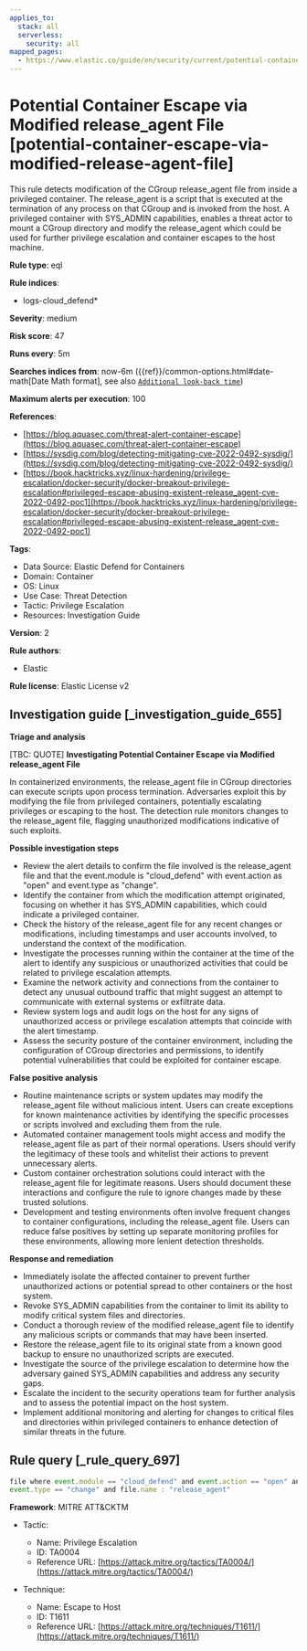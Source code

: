 ```yaml
---
applies_to:
  stack: all
  serverless:
    security: all
mapped_pages:
  - https://www.elastic.co/guide/en/security/current/potential-container-escape-via-modified-release-agent-file.html
---
```


# Potential Container Escape via Modified release_agent File [potential-container-escape-via-modified-release-agent-file]

This rule detects modification of the CGroup release_agent file from inside a privileged container. The release_agent is a script that is executed at the termination of any process on that CGroup and is invoked from the host. A privileged container with SYS_ADMIN capabilities, enables a threat actor to mount a CGroup directory and modify the release_agent which could be used for further privilege escalation and container escapes to the host machine.

**Rule type**: eql

**Rule indices**:

* logs-cloud_defend*

**Severity**: medium

**Risk score**: 47

**Runs every**: 5m

**Searches indices from**: now-6m ({{ref}}/common-options.html#date-math[Date Math format], see also [`Additional look-back time`](docs-content://solutions/security/detect-and-alert/create-detection-rule.md#rule-schedule))

**Maximum alerts per execution**: 100

**References**:

* [https://blog.aquasec.com/threat-alert-container-escape](https://blog.aquasec.com/threat-alert-container-escape)
* [https://sysdig.com/blog/detecting-mitigating-cve-2022-0492-sysdig/](https://sysdig.com/blog/detecting-mitigating-cve-2022-0492-sysdig/)
* [https://book.hacktricks.xyz/linux-hardening/privilege-escalation/docker-security/docker-breakout-privilege-escalation#privileged-escape-abusing-existent-release_agent-cve-2022-0492-poc1](https://book.hacktricks.xyz/linux-hardening/privilege-escalation/docker-security/docker-breakout-privilege-escalation#privileged-escape-abusing-existent-release_agent-cve-2022-0492-poc1)

**Tags**:

* Data Source: Elastic Defend for Containers
* Domain: Container
* OS: Linux
* Use Case: Threat Detection
* Tactic: Privilege Escalation
* Resources: Investigation Guide

**Version**: 2

**Rule authors**:

* Elastic

**Rule license**: Elastic License v2

## Investigation guide [_investigation_guide_655]

**Triage and analysis**

[TBC: QUOTE]
**Investigating Potential Container Escape via Modified release_agent File**

In containerized environments, the release_agent file in CGroup directories can execute scripts upon process termination. Adversaries exploit this by modifying the file from privileged containers, potentially escalating privileges or escaping to the host. The detection rule monitors changes to the release_agent file, flagging unauthorized modifications indicative of such exploits.

**Possible investigation steps**

* Review the alert details to confirm the file involved is the release_agent file and that the event.module is "cloud_defend" with event.action as "open" and event.type as "change".
* Identify the container from which the modification attempt originated, focusing on whether it has SYS_ADMIN capabilities, which could indicate a privileged container.
* Check the history of the release_agent file for any recent changes or modifications, including timestamps and user accounts involved, to understand the context of the modification.
* Investigate the processes running within the container at the time of the alert to identify any suspicious or unauthorized activities that could be related to privilege escalation attempts.
* Examine the network activity and connections from the container to detect any unusual outbound traffic that might suggest an attempt to communicate with external systems or exfiltrate data.
* Review system logs and audit logs on the host for any signs of unauthorized access or privilege escalation attempts that coincide with the alert timestamp.
* Assess the security posture of the container environment, including the configuration of CGroup directories and permissions, to identify potential vulnerabilities that could be exploited for container escape.

**False positive analysis**

* Routine maintenance scripts or system updates may modify the release_agent file without malicious intent. Users can create exceptions for known maintenance activities by identifying the specific processes or scripts involved and excluding them from the rule.
* Automated container management tools might access and modify the release_agent file as part of their normal operations. Users should verify the legitimacy of these tools and whitelist their actions to prevent unnecessary alerts.
* Custom container orchestration solutions could interact with the release_agent file for legitimate reasons. Users should document these interactions and configure the rule to ignore changes made by these trusted solutions.
* Development and testing environments often involve frequent changes to container configurations, including the release_agent file. Users can reduce false positives by setting up separate monitoring profiles for these environments, allowing more lenient detection thresholds.

**Response and remediation**

* Immediately isolate the affected container to prevent further unauthorized actions or potential spread to other containers or the host system.
* Revoke SYS_ADMIN capabilities from the container to limit its ability to modify critical system files and directories.
* Conduct a thorough review of the modified release_agent file to identify any malicious scripts or commands that may have been inserted.
* Restore the release_agent file to its original state from a known good backup to ensure no unauthorized scripts are executed.
* Investigate the source of the privilege escalation to determine how the adversary gained SYS_ADMIN capabilities and address any security gaps.
* Escalate the incident to the security operations team for further analysis and to assess the potential impact on the host system.
* Implement additional monitoring and alerting for changes to critical files and directories within privileged containers to enhance detection of similar threats in the future.


## Rule query [_rule_query_697]

```js
file where event.module == "cloud_defend" and event.action == "open" and
event.type == "change" and file.name : "release_agent"
```

**Framework**: MITRE ATT&CKTM

* Tactic:

    * Name: Privilege Escalation
    * ID: TA0004
    * Reference URL: [https://attack.mitre.org/tactics/TA0004/](https://attack.mitre.org/tactics/TA0004/)

* Technique:

    * Name: Escape to Host
    * ID: T1611
    * Reference URL: [https://attack.mitre.org/techniques/T1611/](https://attack.mitre.org/techniques/T1611/)



